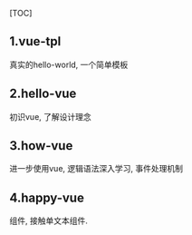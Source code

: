 [TOC]

## 1.vue-tpl

真实的hello-world, 一个简单模板

## 2.hello-vue

初识vue, 了解设计理念

## 3.how-vue

进一步使用vue, 逻辑语法深入学习, 事件处理机制

## 4.happy-vue

组件, 接触单文本组件.
